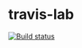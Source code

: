 # travis-lab
[![Build status](https://travis-ci.org/meabhoconnor/travis-lab.svg?branch=master)](https://travis-ci.org/meabhoconnor)